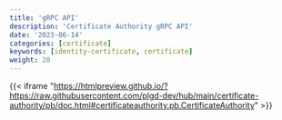 ```yaml
---
title: 'gRPC API'
description: 'Certificate Authority gRPC API'
date: '2023-06-14'
categories: [certificate]
keywords: [identity-certificate, certificate]
weight: 20
---
```


{{< iframe "<https://htmlpreview.github.io/?https://raw.githubusercontent.com/plgd-dev/hub/main/certificate-authority/pb/doc.html#certificateauthority.pb.CertificateAuthority>" >}}
